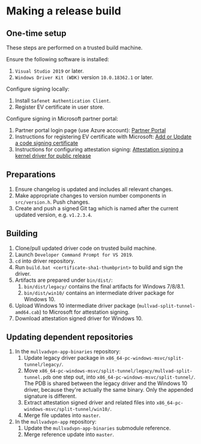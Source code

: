 # Making a release build

## One-time setup

These steps are performed on a trusted build machine.

Ensure the following software is installed:

1. `Visual Studio 2019` or later.
1. `Windows Driver Kit (WDK)` version `10.0.18362.1` or later.

Configure signing locally:

1. Install `Safenet Authentication Client`.
1. Register EV certificate in user store.

Configure signing in Microsoft partner portal:

1. Partner portal login page (use Azure account): [Partner Portal](https://partner.microsoft.com/en-us/dashboard/hardware)
1. Instructions for registering EV certificate with Microsoft: [Add or Update a code signing certificate](https://docs.microsoft.com/en-us/windows-hardware/drivers/dashboard/update-a-code-signing-certificate)
1. Instructions for configuring attestation signing: [Attestation signing a kernel driver for public release](https://docs.microsoft.com/en-us/windows-hardware/drivers/dashboard/attestation-signing-a-kernel-driver-for-public-release)

## Preparations

1. Ensure changelog is updated and includes all relevant changes.
1. Make appropriate changes to version number components in `src/version.h`. Push changes.
1. Create and push a signed Git tag which is named after the current updated version, e.g. `v1.2.3.4`.

## Building

1. Clone/pull updated driver code on trusted build machine.
1. Launch `Developer Command Prompt for VS 2019`.
1. `cd` into driver repository.
1. Run `build.bat <certificate-sha1-thumbprint>` to build and sign the driver.
1. Artifacts are prepared under `bin/dist/`:
    1. `bin/dist/legacy/` contains the final artifacts for Windows 7/8/8.1.
    1. `bin/dist/win10/` contains an intermediate driver package for Windows 10.
1. Upload Windows 10 intermediate driver package (`mullvad-split-tunnel-amd64.cab`) to Microsoft for attestation signing.
1. Download attestation signed driver for Windows 10.

## Updating dependent repositories

1. In the `mullvadvpn-app-binaries` repository:
    1. Update legacy driver package in `x86_64-pc-windows-msvc/split-tunnel/legacy/`.
    1. Move `x86_64-pc-windows-msvc/split-tunnel/legacy/mullvad-split-tunnel.pdb` one step out, into `x86_64-pc-windows-msvc/split-tunnel/`. The PDB is shared between the legacy driver and the Windows 10 driver, because they're actually the same binary. Only the appended signature is different.
    1. Extract attestation signed driver and related files into `x86_64-pc-windows-msvc/split-tunnel/win10/`.
    1. Merge file updates into `master`.
1. In the `mullvadvpn-app` repository:
    1. Update the `mullvadvpn-app-binaries` submodule reference.
    1. Merge reference update into `master`.
